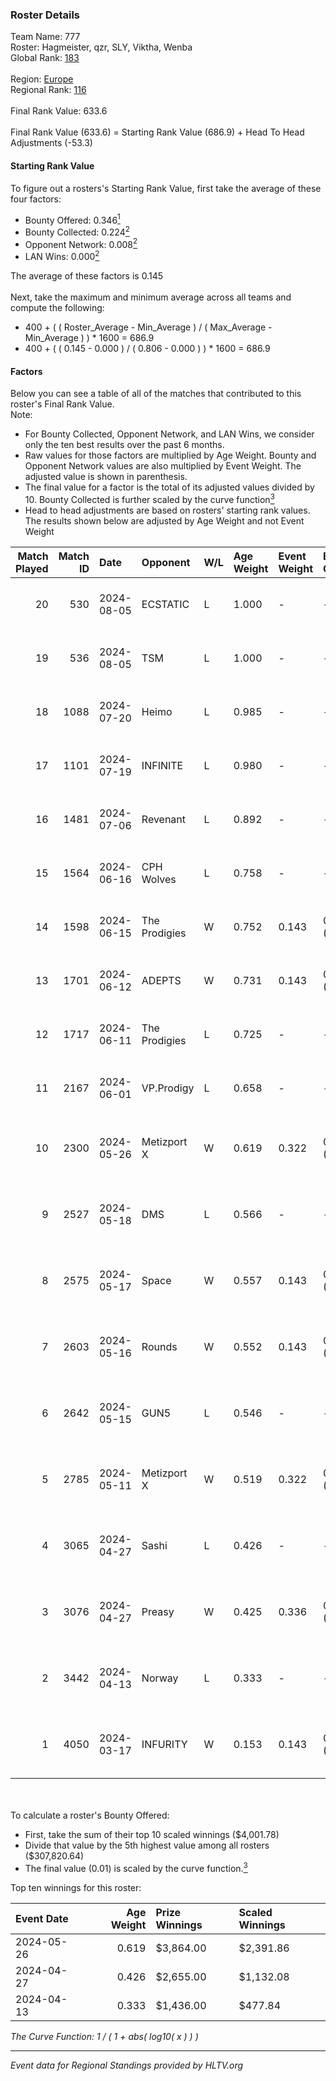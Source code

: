 ### Roster Details<br />
Team Name: 777<br />
Roster: Hagmeister, qzr, SLY, Viktha, Wenba<br />
Global Rank: [183](../../standings_global_2024_08_21.md)<br />
<br />
Region: [Europe]( ../../standings_europe_2024_08_21.md)<br />
Regional Rank: [116]( ../../standings_europe_2024_08_21.md)<br />
<br />
Final Rank Value:  633.6<br />
<br />
Final Rank Value (633.6) = Starting Rank Value (686.9) + Head To Head Adjustments (-53.3)<br />

#### Starting Rank Value<br />
To figure out a rosters's Starting Rank Value, first take the average of these four factors:<br />
- Bounty Offered: 0.346[<sup>1</sup>](#table2)
- Bounty Collected: 0.224[<sup>2</sup>](#table1)
- Opponent Network: 0.008[<sup>2</sup>](#table1)
- LAN Wins: 0.000[<sup>2</sup>](#table1)

The average of these factors is 0.145<br />
<br />
Next, take the maximum and minimum average across all teams and compute the following:<br />
- 400 + ( ( Roster_Average - Min_Average ) / ( Max_Average - Min_Average ) ) * 1600 = 686.9
- 400 + ( ( 0.145 - 0.000 ) / ( 0.806 - 0.000 ) ) * 1600 = 686.9


#### Factors<br />
Below you can see a table of all of the matches that contributed to this roster's Final Rank Value.<br />
Note:<br />

- For Bounty Collected, Opponent Network, and LAN Wins, we consider only the ten best results over the past 6 months.
- Raw values for those factors are multiplied by Age Weight. Bounty and Opponent Network values are also multiplied by Event Weight. The adjusted value is shown in parenthesis.
- The final value for a factor is the total of its adjusted values divided by 10. Bounty Collected is further scaled by the curve function[<sup>3</sup>](#curveFunction)
- Head to head adjustments are based on rosters' starting rank values. The results shown below are adjusted by Age Weight and not Event Weight
<span id="table1"></span><br />


| Match Played | Match ID | Date       | Opponent      | W/L | Age Weight | Event Weight | Bounty Collected | Opponent Network | LAN Wins  | H2H Adj. | Roster                                       |
| -: | -: | :- | :- | :- | :- | :- | :- | :- | :- | -: | :- |
|           20 |      530 | 2024-08-05 | ECSTATIC      | L   | 1.000      | -            | -                | -                | -         |   -16.00 | Hagmeister, qzr, SLY, Viktha, Wenba          |
|           19 |      536 | 2024-08-05 | TSM           | L   | 1.000      | -            | -                | -                | -         |    -4.08 | Hagmeister, qzr, SLY, Viktha, Wenba          |
|           18 |     1088 | 2024-07-20 | Heimo         | L   | 0.985      | -            | -                | -                | -         |   -16.48 | Hagmeister, qzr, SLY, Viktha, Wenba          |
|           17 |     1101 | 2024-07-19 | INFINITE      | L   | 0.980      | -            | -                | -                | -         |   -19.62 | Hagmeister, qzr, SLY, Viktha, Wenba          |
|           16 |     1481 | 2024-07-06 | Revenant      | L   | 0.892      | -            | -                | -                | -         |    -7.43 | Hagmeister, qzr, SLY, Viktha, Wenba          |
|           15 |     1564 | 2024-06-16 | CPH Wolves    | L   | 0.758      | -            | -                | -                | -         |    -9.10 | Hagmeister, qzr, SLY, Viktha, Wenba          |
|           14 |     1598 | 2024-06-15 | The Prodigies | W   | 0.752      | 0.143        | 0.000 (0.000)    | 0.074 (0.008)    | 0 (0.000) |     7.36 | Hagmeister, qzr, SLY, Viktha, Wenba          |
|           13 |     1701 | 2024-06-12 | ADEPTS        | W   | 0.731      | 0.143        | 0.002 (0.000)    | 0.021 (0.002)    | 0 (0.000) |     9.70 | Hagmeister, qzr, SLY, Viktha, Wenba          |
|           12 |     1717 | 2024-06-11 | The Prodigies | L   | 0.725      | -            | -                | -                | -         |   -15.63 | Hagmeister, qzr, SLY, Viktha, Wenba          |
|           11 |     2167 | 2024-06-01 | VP.Prodigy    | L   | 0.658      | -            | -                | -                | -         |    -5.65 | Affava, Hagmeister, qzr, Viktha, Wenba       |
|           10 |     2300 | 2024-05-26 | Metizport X   | W   | 0.619      | 0.322        | 0.005 (0.001)    | 0.019 (0.004)    | 0 (0.000) |     7.97 | Affava, Hagmeister, MadeInRed, Viktha, Wenba |
|            9 |     2527 | 2024-05-18 | DMS           | L   | 0.566      | -            | -                | -                | -         |    -4.28 | Affava, Hagmeister, MadeInRed, Viktha, Wenba |
|            8 |     2575 | 2024-05-17 | Space         | W   | 0.557      | 0.143        | 0.005 (0.000)    | 0.409 (0.033)    | 0 (0.000) |    11.55 | Affava, Hagmeister, MadeInRed, Viktha, Wenba |
|            7 |     2603 | 2024-05-16 | Rounds        | W   | 0.552      | 0.143        | 0.000 (0.000)    | 0.000 (0.000)    | 0 (0.000) |     2.79 | Affava, Hagmeister, MadeInRed, Viktha, Wenba |
|            6 |     2642 | 2024-05-15 | GUN5          | L   | 0.546      | -            | -                | -                | -         |    -3.73 | Affava, Hagmeister, MadeInRed, Viktha, Wenba |
|            5 |     2785 | 2024-05-11 | Metizport X   | W   | 0.519      | 0.322        | 0.005 (0.001)    | 0.019 (0.003)    | 0 (0.000) |     6.98 | Affava, Hagmeister, MadeInRed, Viktha, Wenba |
|            4 |     3065 | 2024-04-27 | Sashi         | L   | 0.426      | -            | -                | -                | -         |    -0.98 | Affava, Hagmeister, MadeInRed, Viktha, Wenba |
|            3 |     3076 | 2024-04-27 | Preasy        | W   | 0.425      | 0.336        | 0.008 (0.001)    | 0.186 (0.027)    | 0 (0.000) |     7.92 | Affava, Hagmeister, MadeInRed, Viktha, Wenba |
|            2 |     3442 | 2024-04-13 | Norway        | L   | 0.333      | -            | -                | -                | -         |    -5.38 | Affava, Hagmeister, MadeInRed, Viktha, Wenba |
|            1 |     4050 | 2024-03-17 | INFURITY      | W   | 0.153      | 0.143        | 0.000 (0.000)    | 0.000 (0.000)    | 0 (0.000) |     0.81 | Affava, Hagmeister, MadeInRed, Viktha, Wenba |

<br />
<span id="table2"></span><br />
To calculate a roster's Bounty Offered:<br />

- First, take the sum of their top 10 scaled winnings ($4,001.78)
- Divide that value by the 5th highest value among all rosters ($307,820.64)
- The final value (0.01) is scaled by the curve function.[<sup>3</sup>](#curveFunction)

Top ten winnings for this roster:<br />

| Event Date | Age Weight | Prize Winnings | Scaled Winnings |
| :- | -: | :- | :- |
| 2024-05-26 |      0.619 | $3,864.00      | $2,391.86       |
| 2024-04-27 |      0.426 | $2,655.00      | $1,132.08       |
| 2024-04-13 |      0.333 | $1,436.00      | $477.84         |


<span id="curveFunction"></span>_The Curve Function: 1 / ( 1 + abs( log10( x ) ) )_<br />

---
_Event data for Regional Standings provided by HLTV.org_<br />
